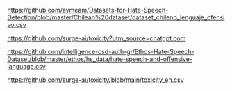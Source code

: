 https://github.com/aymeam/Datasets-for-Hate-Speech-Detection/blob/master/Chilean%20dataset/dataset_chileno_lenguaje_ofensivo.csv

https://github.com/surge-ai/toxicity?utm_source=chatgpt.com

https://github.com/intelligence-csd-auth-gr/Ethos-Hate-Speech-Dataset/blob/master/ethos/hs_data/hate-speech-and-offensive-language.csv

https://github.com/surge-ai/toxicity/blob/main/toxicity_en.csv
